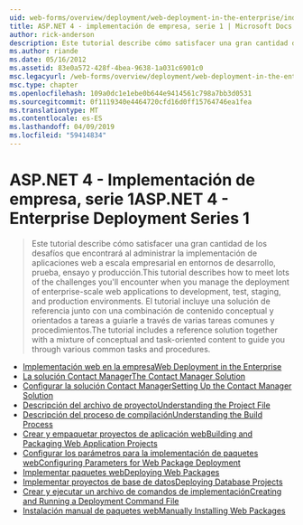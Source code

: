 ```yaml
---
uid: web-forms/overview/deployment/web-deployment-in-the-enterprise/index
title: ASP.NET 4 - implementación de empresa, serie 1 | Microsoft Docs
author: rick-anderson
description: Este tutorial describe cómo satisfacer una gran cantidad de los desafíos que encontrará al administrar la implementación de aplicaciones web a escala empresarial para el desarrollo de...
ms.author: riande
ms.date: 05/16/2012
ms.assetid: 83e0a572-428f-4bea-9638-1a031c6901c0
msc.legacyurl: /web-forms/overview/deployment/web-deployment-in-the-enterprise
msc.type: chapter
ms.openlocfilehash: 109a0dc1e1ebe0b644e9414561c798a7bb3d0531
ms.sourcegitcommit: 0f1119340e4464720cfd16d0ff15764746ea1fea
ms.translationtype: MT
ms.contentlocale: es-ES
ms.lasthandoff: 04/09/2019
ms.locfileid: "59414834"
---
```

# <a name="aspnet-4---enterprise-deployment-series-1"></a><span data-ttu-id="39ccf-103">ASP.NET 4 - Implementación de empresa, serie 1</span><span class="sxs-lookup"><span data-stu-id="39ccf-103">ASP.NET 4 - Enterprise Deployment Series 1</span></span>

> <span data-ttu-id="39ccf-104">Este tutorial describe cómo satisfacer una gran cantidad de los desafíos que encontrará al administrar la implementación de aplicaciones web a escala empresarial en entornos de desarrollo, prueba, ensayo y producción.</span><span class="sxs-lookup"><span data-stu-id="39ccf-104">This tutorial describes how to meet lots of the challenges you'll encounter when you manage the deployment of enterprise-scale web applications to development, test, staging, and production environments.</span></span> <span data-ttu-id="39ccf-105">El tutorial incluye una solución de referencia junto con una combinación de contenido conceptual y orientados a tareas a guiarle a través de varias tareas comunes y procedimientos.</span><span class="sxs-lookup"><span data-stu-id="39ccf-105">The tutorial includes a reference solution together with a mixture of conceptual and task-oriented content to guide you through various common tasks and procedures.</span></span>


- [<span data-ttu-id="39ccf-106">Implementación web en la empresa</span><span class="sxs-lookup"><span data-stu-id="39ccf-106">Web Deployment in the Enterprise</span></span>](web-deployment-in-the-enterprise.md)
- [<span data-ttu-id="39ccf-107">La solución Contact Manager</span><span class="sxs-lookup"><span data-stu-id="39ccf-107">The Contact Manager Solution</span></span>](the-contact-manager-solution.md)
- [<span data-ttu-id="39ccf-108">Configurar la solución Contact Manager</span><span class="sxs-lookup"><span data-stu-id="39ccf-108">Setting Up the Contact Manager Solution</span></span>](setting-up-the-contact-manager-solution.md)
- [<span data-ttu-id="39ccf-109">Descripción del archivo de proyecto</span><span class="sxs-lookup"><span data-stu-id="39ccf-109">Understanding the Project File</span></span>](understanding-the-project-file.md)
- [<span data-ttu-id="39ccf-110">Descripción del proceso de compilación</span><span class="sxs-lookup"><span data-stu-id="39ccf-110">Understanding the Build Process</span></span>](understanding-the-build-process.md)
- [<span data-ttu-id="39ccf-111">Crear y empaquetar proyectos de aplicación web</span><span class="sxs-lookup"><span data-stu-id="39ccf-111">Building and Packaging Web Application Projects</span></span>](building-and-packaging-web-application-projects.md)
- [<span data-ttu-id="39ccf-112">Configurar los parámetros para la implementación de paquetes web</span><span class="sxs-lookup"><span data-stu-id="39ccf-112">Configuring Parameters for Web Package Deployment</span></span>](configuring-parameters-for-web-package-deployment.md)
- [<span data-ttu-id="39ccf-113">Implementar paquetes web</span><span class="sxs-lookup"><span data-stu-id="39ccf-113">Deploying Web Packages</span></span>](deploying-web-packages.md)
- [<span data-ttu-id="39ccf-114">Implementar proyectos de base de datos</span><span class="sxs-lookup"><span data-stu-id="39ccf-114">Deploying Database Projects</span></span>](deploying-database-projects.md)
- [<span data-ttu-id="39ccf-115">Crear y ejecutar un archivo de comandos de implementación</span><span class="sxs-lookup"><span data-stu-id="39ccf-115">Creating and Running a Deployment Command File</span></span>](creating-and-running-a-deployment-command-file.md)
- [<span data-ttu-id="39ccf-116">Instalación manual de paquetes web</span><span class="sxs-lookup"><span data-stu-id="39ccf-116">Manually Installing Web Packages</span></span>](manually-installing-web-packages.md)
